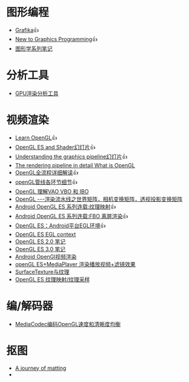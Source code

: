 图形编程
==
- [Grafika](https://github.com/google/grafika):+1:
- [New to Graphics Programming](https://www.vulkan.org/learn#new-to-graphics-programming):+1:
- [图形学系列笔记](https://sunocean.life/blog/tags/tag)

分析工具
==
- [GPU渲染分析工具](https://zhuanlan.zhihu.com/p/367122807)

视频渲染
===
- [Learn OpenGL](https://learnopengl-cn.readthedocs.io/zh/latest/):+1:
- [OpenGL ES and Shader幻灯片](https://slideplayer.com/slide/14879360/):+1:
- [Understanding the graphics pipeline幻灯片](https://slideplayer.com/slide/3449358/):+1:
- [The rendering pipeline in detail What is OpenGL](https://slideplayer.com/slide/5771377/)
- [OpenGL全流程详细解读](https://imgtec.eetrend.com/blog/2019/100045660.html):+1:
- [openGL管线各环节细节](https://imgtec.eetrend.com/blog/2020/100047848.html):+1:
- [OpenGL 理解VAO VBO 和 IBO](https://imgtec.eetrend.com/blog/2020/100049935.html)
- [OpenGL ---渲染流水线之世界矩阵，相机变换矩阵，透视投影变换矩阵](https://cloud.tencent.com/developer/article/1454225)
- [Android OpenGL ES 系列连载:纹理映射](https://zhuanlan.zhihu.com/p/115210823):+1:
- [Android OpenGL ES 系列连载:FBO 离屏渲染](https://zhuanlan.zhihu.com/p/115218923):+1:
- [OpenGL ES：Android平台EGL环境](https://www.jianshu.com/p/d5ff1ff4ee2a):+1:
- [OpenGL ES EGL context](https://www.codersrc.com/archives/18351.html#%E4%BA%8C_EGL_%E7%BB%98%E5%88%B6%E6%B5%81%E7%A8%8B%E7%AE%80%E4%BB%8B)
- [OpenGL ES 2.0 笔记](https://www.cnblogs.com/msnow/category/790636.html)
- [OpenGL ES 3.0 笔记](https://www.cnblogs.com/msnow/category/790095.html)
- [Android OpenGl视频渲染](https://cloud.tencent.com/developer/article/1937917)
- [openGL ES+MediaPlayer 渲染播放视频+滤镜效果](https://www.jianshu.com/p/13320a8549db?u_atoken=e6b8fc2c-8de4-48d4-a1e0-304fd1e91d32&u_asession=01Eo38rXHxHfpsJnLjRJGNfe--lmwcW4lagWsuR6h7LKr-Kbc6KilrOOHZdarAQY49X0KNBwm7Lovlpxjd_P_q4JsKWYrT3W_NKPr8w6oU7K_80YTtOoK2TBtP2TGX98Ojp0TkEaMSMNP4umocQhrjq2BkFo3NEHBv0PZUm6pbxQU&u_asig=05FUa9PccxevrEVu1QzwZNJ8Psy8HyO1z2xe46SorAeNFbf_IJngCE5SzwbvzzQ0aCXiTalY1mj3-FZ5CPaJcGIKBdF8bUougxRzAo6Ct1gkGJdAmaV_UjVJcfc3n1VvjA2O29ElLi3aOZ5qRuB9DgbionbxcLlQvlu0I-AQsl9Lz9JS7q8ZD7Xtz2Ly-b0kmuyAKRFSVJkkdwVUnyHAIJzS6emi2BvwBzZfK8wFlIOV2ghVBb7nMFxRXePJDzKeNYG3pf5vm7LeeSuJ_913VgsO3h9VXwMyh6PgyDIVSG1W_69Es7qAvo75yyFR27kBqRsqjFAv8ByJ7p9UKbpNTTn19fThQ0wMBnjYl9SZMZJdlgbNb_p_-fSfH0wlRGEUq7mWspDxyAEEo4kbsryBKb9Q&u_aref=VYA3S2AMDXk2eNedXpbVvn1CR2c%3D)
- [SurfaceTexture与纹理](https://www.jianshu.com/p/a58c8bd30d20?u_atoken=270de48c-0e19-4229-a0cc-8b417020ff65&u_asession=01p1ovDJXAcQAVq8_hRlvQnOWCvSyDhw9Ooi-GABbsgzC9YEhhM7YM1FCVJ_rPwXJFX0KNBwm7Lovlpxjd_P_q4JsKWYrT3W_NKPr8w6oU7K-CVluk3r0yknXGiF311585p0TkEaMSMNP4umocQhrjq2BkFo3NEHBv0PZUm6pbxQU&u_asig=05dWXjtEVsIU94EGCqiNBCpQt04Q5T_5Kld3pp5GZVq3WfjbPuA0RhRTXuDytr7GJ_QFTb7ORAqMrOUQMMgEFiOl3haESGWU-rZbELjX8ddv62Kt8mSi81OdprXkengeSIYJ6PHzCxLkUaAZ5zLO94IF2EpHBoSfVcfnQP0pApwuX9JS7q8ZD7Xtz2Ly-b0kmuyAKRFSVJkkdwVUnyHAIJzXXkfuwU6HAiUzSsX0Vk7uXbGKi5oLaYK7vIWsO3I5ofG3pf5vm7LeeSuJ_913VgsO3h9VXwMyh6PgyDIVSG1W9UD3U7cxw3g79DV1AzFq6jmM8n6LZfV8dS5X4UgKDrBiOholfGzefkcZdVa25oE75d0yGdRPP1GLI67wYZvc-MmWspDxyAEEo4kbsryBKb9Q&u_aref=JxYcIp7mUaTW%2BujD4rPCGl%2Fkjcg%3D)
- [OpenGL ES 纹理映射/纹理采样](https://www.cnblogs.com/msnow/p/5220730.html)

编/解码器
===
- [MediaCodec编码OpenGL速度和清晰度均衡](https://juejin.cn/post/6844904015696756744)

抠图
==
- [A journey of matting](https://zhuanlan.zhihu.com/p/27852081)
- 
